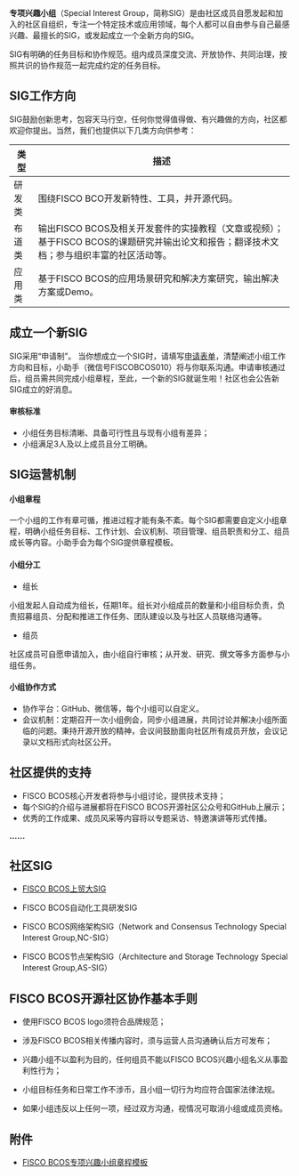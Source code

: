 **专项兴趣小组**（Special Interest Group，简称SIG）是由社区成员自愿发起和加入的社区自组织，专注一个特定技术或应用领域，每个人都可以自由参与自己最感兴趣、最擅长的SIG，或发起成立一个全新方向的SIG。

 

SIG有明确的任务目标和协作规范。组内成员深度交流、开放协作、共同治理，按照共识的协作规范一起完成约定的任务目标。



## **SIG工作方向**

SIG鼓励创新思考，包容天马行空，任何你觉得值得做、有兴趣做的方向，社区都欢迎你提出。当然，我们也提供以下几类方向供参考：

| 类型   | 描述                                                         |
| ------ | ------------------------------------------------------------ |
| 研发类 | 围绕FISCO BCO开发新特性、工具，并开源代码。                  |
| 布道类 | 输出FISCO BCOS及相关开发套件的实操教程（文章或视频）；基于FISCO BCOS的课题研究并输出论文和报告；翻译技术文档；参与组织丰富的社区活动等。 |
| 应用类 | 基于FISCO BCOS的应用场景研究和解决方案研究，输出解决方案或Demo。 |

## **成立一个新SIG**

SIG采用“申请制”。 当你想成立一个SIG时，请填写[申请表单](https://wj.qq.com/s2/7773399/ee41)，清楚阐述小组工作方向和目标，小助手（微信号FISCOBCOS010）将与你联系沟通。申请审核通过后，组员需共同完成小组章程，至此，一个新的SIG就诞生啦！社区也会公告新SIG成立的好消息。     

#### **审核标准**

- 小组任务目标清晰、具备可行性且与现有小组有差异；
- 小组满足3人及以上成员且分工明确。



## **SIG运营机制**

#### **小组章程**



一个小组的工作有章可循，推进过程才能有条不紊。每个SIG都需要自定义小组章程，明确小组任务目标、工作计划、会议机制、项目管理、组员职责和分工、组员成长等内容。小助手会为每个SIG提供章程模板。



#### **小组分工**

- 组长

小组发起人自动成为组长，任期1年。组长对小组成员的数量和小组目标负责，负责招募组员、分配和推进工作任务、团队建设以及与社区人员联络沟通等。



- 组员

社区成员可自愿申请加入，由小组自行审核；从开发、研究、撰文等多方面参与小组任务。

 

#### **小组协作方式**

- 协作平台：GitHub、微信等，每个小组可以自定义。
- 会议机制：定期召开一次小组例会，同步小组进展，共同讨论并解决小组所面临的问题。秉持开源开放的精神，会议间鼓励面向社区所有成员开放，会议记录以文档形式向社区公开。



## **社区提供的支持**

- FISCO BCOS核心开发者将参与小组讨论，提供技术支持；
- 每个SIG的介绍与进展都将在FISCO BCOS开源社区公众号和GitHub上展示；
- 优秀的工作成果、成员风采等内容将以专题采访、特邀演讲等形式传播。

**......**



## **社区SIG**

- [FISCO BCOS上贸大SIG](FISCO%20BCOS%20SUIBE%20SIG%20README.md)

- FISCO BCOS自动化工具研发SIG

- FISCO BCOS网络架构SIG（Network and Consensus Technology Special Interest Group,NC-SIG）

- FISCO BCOS节点架构SIG（Architecture and Storage Technology  Special Interest Group,AS-SIG）




## **FISCO BCOS开源社区协作基本手则**
- 使用FISCO BCOS logo须符合品牌规范；

- 涉及FISCO BCOS相关传播内容时，须与运营人员沟通确认后方可发布；

- 兴趣小组不以盈利为目的，任何组员不能以FISCO BCOS兴趣小组名义从事盈利性行为；

- 小组目标任务和日常工作不涉币，且小组一切行为均应符合国家法律法规。

- 如果小组违反以上任何一项，经过双方沟通，视情况可取消小组或成员资格。



## **附件**

- [FISCO BCOS专项兴趣小组章程模板](https://share.weiyun.com/CPEr7sv8)

  
